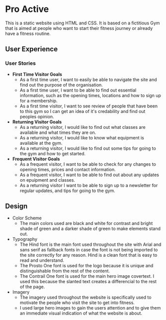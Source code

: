 # Pro Active

This is a static website using HTML and CSS. It is based on a fictitious Gym that is aimed at people who want to start their fitness journey or already have a fitness routine.

## User Experience

### User Stories
<ul>
    <li>
        <strong>First Time Visitor Goals</strong>
        <ul>
            <li>
                As a first time user, I want to easily be able to navigate the site and find out the purpose of the organisation.
            </li>
            <li>
                As a first time user, I want to be able to find out essential information, such as the opening times, locations and how to sign up for a membership.
            </li>
            <li>
                As a first time visitor, I want to see review of people that have been to this gym so I can get an idea of it's credability and find out peoples opinion.
            </li>
        </ul>
    </li>
    <li>
        <strong>Returning Visitor Goals</strong>
        <ul>
            <li>
                As a returning visitor, I would like to find out what classes are available and what times they are on.
            </li>
            <li>
                As a returning visitor, I would like to know what equipment is available at the gym.
            </li>
            <li>
                As a returning visitor, I would like to find out some tips for going to the gym and how to get started.
            </li>
        </ul>
    </li>
    <li>
        <strong>Frequent Visitor Goals</strong>
        <ul>
            <li>
                As a frequent visitor, I want to be able to check for any changes to opening times, prices and contact information.
            </li>
            <li>
                As a frequent visitor, I want to be able to find out about any updates on epuipment and classes.
            </li>
            <li>
                As a returning visitor I want to be able to sign up to a newsletter for regular updates, and tips for going to the gym.
            </li>
        </ul>
    </li>
</ul>

## Design

<ul>
    <li>
        Color Scheme
        <ul>
            <li>
                The main colors used are black and white for contrast and bright shade of green and a darker shade of green to make elements stand out.
            </li>
        </ul>
    </li>
    <li>
        Typography
        <ul>
            <li>
                The Hind font is the main font used throughout the site with Arial and sans serif as fallback fonts in case the font is not being imported to the site correctly for any reason. Hind is a clean font that is easy to read and understand.
            </li>
            <li>
                The Prosto One font is used for the logo because it is unique and distinguishable from the rest of the content.
            </li>
            <li>
                The Contrail One font is used for the main hero image covertext. I used this because the slanted text creates a differencial to the rest of the page.
            </li>
        </ul>
    </li>
    <li>
        Imagery
        <ul>
            <li>
                The imagery used throughout the website is specifically used to motivate the people who visit the site to get into fitness.
            </li>
            <li>
                I used large hero images to gain the users attention and to give them an immediate visual indication of what the website is about.
            </li>
        </ul>
    </li>
</ul>